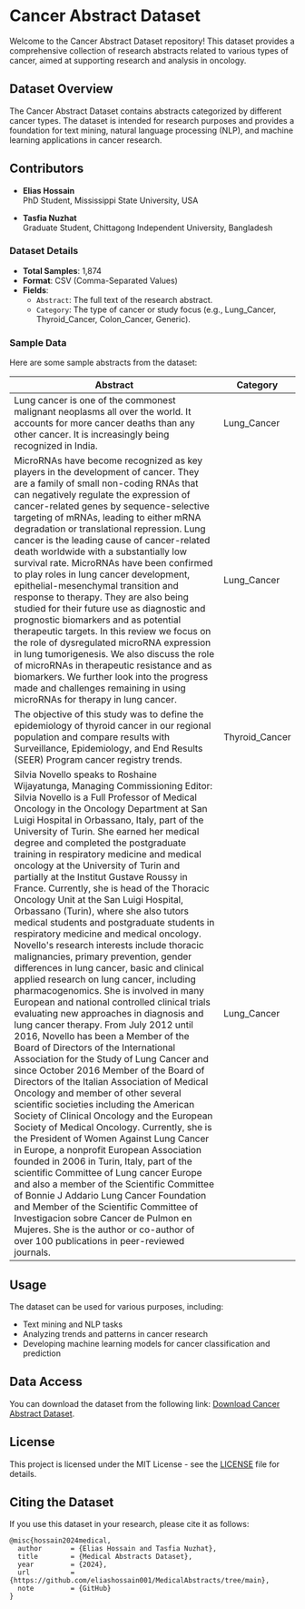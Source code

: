 # Cancer Abstract Dataset

Welcome to the Cancer Abstract Dataset repository! This dataset provides a comprehensive collection of research abstracts related to various types of cancer, aimed at supporting research and analysis in oncology.

## Dataset Overview

The Cancer Abstract Dataset contains abstracts categorized by different cancer types. The dataset is intended for research purposes and provides a foundation for text mining, natural language processing (NLP), and machine learning applications in cancer research.

## Contributors

- **Elias Hossain**  
  PhD Student, Mississippi State University, USA

- **Tasfia Nuzhat**  
  Graduate Student, Chittagong Independent University, Bangladesh


### Dataset Details

- **Total Samples**: 1,874
- **Format**: CSV (Comma-Separated Values)
- **Fields**:
  - `Abstract`: The full text of the research abstract.
  - `Category`: The type of cancer or study focus (e.g., Lung_Cancer, Thyroid_Cancer, Colon_Cancer, Generic).

### Sample Data

Here are some sample abstracts from the dataset:

| **Abstract** | **Category** |
|--------------|--------------|
| Lung cancer is one of the commonest malignant neoplasms all over the world. It accounts for more cancer deaths than any other cancer. It is increasingly being recognized in India. | Lung_Cancer |
| MicroRNAs have become recognized as key players in the development of cancer. They are a family of small non-coding RNAs that can negatively regulate the expression of cancer-related genes by sequence-selective targeting of mRNAs, leading to either mRNA degradation or translational repression. Lung cancer is the leading cause of cancer-related death worldwide with a substantially low survival rate. MicroRNAs have been confirmed to play roles in lung cancer development, epithelial-mesenchymal transition and response to therapy. They are also being studied for their future use as diagnostic and prognostic biomarkers and as potential therapeutic targets. In this review we focus on the role of dysregulated microRNA expression in lung tumorigenesis. We also discuss the role of microRNAs in therapeutic resistance and as biomarkers. We further look into the progress made and challenges remaining in using microRNAs for therapy in lung cancer. | Lung_Cancer |
| The objective of this study was to define the epidemiology of thyroid cancer in our regional population and compare results with Surveillance, Epidemiology, and End Results (SEER) Program cancer registry trends. | Thyroid_Cancer |
| Silvia Novello speaks to Roshaine Wijayatunga, Managing Commissioning Editor: Silvia Novello is a Full Professor of Medical Oncology in the Oncology Department at San Luigi Hospital in Orbassano, Italy, part of the University of Turin. She earned her medical degree and completed the postgraduate training in respiratory medicine and medical oncology at the University of Turin and partially at the Institut Gustave Roussy in France. Currently, she is head of the Thoracic Oncology Unit at the San Luigi Hospital, Orbassano (Turin), where she also tutors medical students and postgraduate students in respiratory medicine and medical oncology. Novello's research interests include thoracic malignancies, primary prevention, gender differences in lung cancer, basic and clinical applied research on lung cancer, including pharmacogenomics. She is involved in many European and national controlled clinical trials evaluating new approaches in diagnosis and lung cancer therapy. From July 2012 until 2016, Novello has been a Member of the Board of Directors of the International Association for the Study of Lung Cancer and since October 2016 Member of the Board of Directors of the Italian Association of Medical Oncology and member of other several scientific societies including the American Society of Clinical Oncology and the European Society of Medical Oncology. Currently, she is the President of Women Against Lung Cancer in Europe, a nonprofit European Association founded in 2006 in Turin, Italy, part of the scientific Committee of Lung cancer Europe and also a member of the Scientific Committee of Bonnie J Addario Lung Cancer Foundation and Member of the Scientific Committee of Investigacion sobre Cancer de Pulmon en Mujeres. She is the author or co-author of over 100 publications in peer-reviewed journals. | Lung_Cancer |

## Usage

The dataset can be used for various purposes, including:

- Text mining and NLP tasks
- Analyzing trends and patterns in cancer research
- Developing machine learning models for cancer classification and prediction

## Data Access

You can download the dataset from the following link: [Download Cancer Abstract Dataset](https://github.com/eliashossain001/MedicalAbstracts/raw/main/MedicalAbstracts.csv).

## License

This project is licensed under the MIT License - see the [LICENSE](LICENSE) file for details.

## Citing the Dataset

If you use this dataset in your research, please cite it as follows:
```
@misc{hossain2024medical,
  author       = {Elias Hossain and Tasfia Nuzhat},
  title        = {Medical Abstracts Dataset},
  year         = {2024},
  url          = {https://github.com/eliashossain001/MedicalAbstracts/tree/main},
  note         = {GitHub}
}

```


